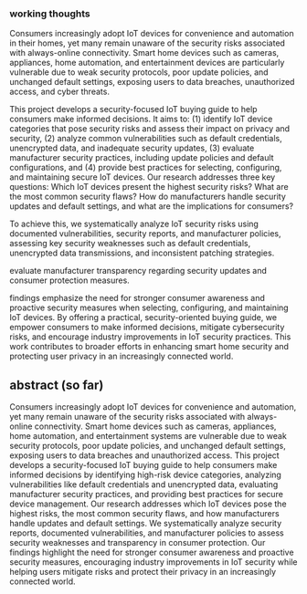### working thoughts

Consumers increasingly adopt IoT devices for convenience and automation in their homes, yet many remain unaware of the security risks associated with always-online connectivity. Smart home devices such as cameras, appliances, home automation, and entertainment devices are particularly vulnerable due to weak security protocols, poor update policies, and unchanged default settings, exposing users to data breaches, unauthorized access, and cyber threats. 

This project develops a security-focused IoT buying guide to help consumers make informed decisions. It aims to: (1) identify IoT device categories that pose security risks and assess their impact on privacy and security, (2) analyze common vulnerabilities such as default credentials, unencrypted data, and inadequate security updates, (3) evaluate manufacturer security practices, including update policies and default configurations, and (4) provide best practices for selecting, configuring, and maintaining secure IoT devices. Our research addresses three key questions: Which IoT devices present the highest security risks? What are the most common security flaws? How do manufacturers handle security updates and default settings, and what are the implications for consumers?

To achieve this, we systematically analyze IoT security risks using documented vulnerabilities, security reports, and manufacturer policies, assessing key security weaknesses such as default credentials, unencrypted data transmissions, and inconsistent patching strategies. 


evaluate manufacturer transparency regarding security updates and consumer protection measures.

findings emphasize the need for stronger consumer awareness and proactive security measures when selecting, configuring, and maintaining IoT devices. By offering a practical, security-oriented buying guide, we empower consumers to make informed decisions, mitigate cybersecurity risks, and encourage industry improvements in IoT security practices. This work contributes to broader efforts in enhancing smart home security and protecting user privacy in an increasingly connected world.


## abstract (so far)

Consumers increasingly adopt IoT devices for convenience and automation, yet many remain unaware of the security risks associated with always-online connectivity. Smart home devices such as cameras, appliances, home automation, and entertainment systems are vulnerable due to weak security protocols, poor update policies, and unchanged default settings, exposing users to data breaches and unauthorized access. This project develops a security-focused IoT buying guide to help consumers make informed decisions by identifying high-risk device categories, analyzing vulnerabilities like default credentials and unencrypted data, evaluating manufacturer security practices, and providing best practices for secure device management. Our research addresses which IoT devices pose the highest risks, the most common security flaws, and how manufacturers handle updates and default settings. We systematically analyze security reports, documented vulnerabilities, and manufacturer policies to assess security weaknesses and transparency in consumer protection. Our findings highlight the need for stronger consumer awareness and proactive security measures, encouraging industry improvements in IoT security while helping users mitigate risks and protect their privacy in an increasingly connected world.
